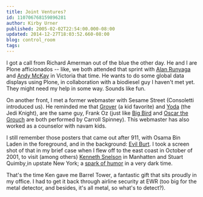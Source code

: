 ```yaml
---
title: Joint Ventures?
id: 110706768159896281
author: Kirby Urner
published: 2005-02-02T22:54:00.000-08:00
updated: 2014-12-27T18:03:52.660-08:00
blog: control_room
tags: 
---
```


I got a call from Richard Amerman out of the blue the other day. He and I are Plone afficionados -- like, we both attended that sprint with [Alan Runyaga](http://plone.org/Members/runyaga) and [Andy McKay](http://www.zopezen.org/) in Victoria that time. He wants to do some global data displays using Plone, in collaboration with a biodiesel guy I haven't met yet. They might need my help in some way. Sounds like fun.

On another front, I met a former webmaster with Sesame Street (Consoletti introduced us). He reminded me that [Grover](http://www.sesameworkshop.org/sesamestreet/coloringpages/view.php?contentId=3023&) (a kid favorite) and [Yoda](http://en.wikipedia.org/wiki/Yoda) (the Jedi Knight), are the same guy, Frank Oz (just like [Big Bird](http://www.amazon.com/exec/obidos/tg/detail/-/B00016XO6U) and [Oscar the Grouch](http://www.iridis.com/Oscar_the_Grouch) are both performed by Carroll Spinney). This webmaster has also worked as a counselor with navam kids.

I still remember those posters that came out after 911, with Osama Bin Laden in the foreground, and in the background: [Evil Burt](http://dc-mrg.english.ucsb.edu/conference/2002/documents/mark_poster.html). I took a screen shot of that in my brief case when I flew off to the east coast in October of 2001, to visit (among others) [Kenneth Snelson](http://www.kennethsnelson.net/) in Manhatten and Stuart Quimby[ ](https://www.blogger.com/null)in upstate New York; a [spark of humor](http://www.insidebayarea.com/argus/news/ci_2548142) in a very dark time.

That's the time Ken gave me Barrel Tower, a fantastic gift that sits proudly in my office. I had to get it back through airline security at EWR (too big for the metal detector, and besides, it's all metal, so what's to detect?).

[](http://www.insidebayarea.com/argus/news/ci_2548142)